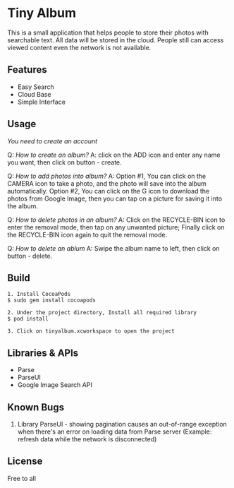 # Tiny Album
This is a small application that helps people to store their photos with searchable text. All data will be stored in the cloud. People still can access viewed content even the network is not available.

## Features
* Easy Search
* Cloud Base
* Simple Interface

## Usage
*You need to create an account*

Q: *How to create an album?*
A: click on the ADD icon and enter any name you want, then click on button - create.

Q: *How to add photos into album?*
A: Option #1, You can click on the CAMERA icon to take a photo, and the photo will save into the album automatically. Option #2, You can click on the G icon to download the photos from Google Image, then you can tap on a picture for saving it into the album.

Q: *How to delete photos in an album?*
A: Click on the RECYCLE-BIN icon to enter the removal mode, then tap on any unwanted picture; Finally click on the RECYCLE-BIN icon again to quit the removal mode.

Q: *How to delete an ablum*
A: Swipe the album name to left, then click on button - delete.

## Build
```
1. Install CocoaPods
$ sudo gem install cocoapods

2. Under the project directory, Install all required library
$ pod install

3. Click on tinyalbum.xcworkspace to open the project
```

## Libraries & APIs
* Parse
* ParseUI
* Google Image Search API

## Known Bugs
1. Library ParseUI - showing pagination causes an out-of-range exception when there's an error on loading data from Parse server (Example: refresh data while the network is disconnected)

## License
Free to all

